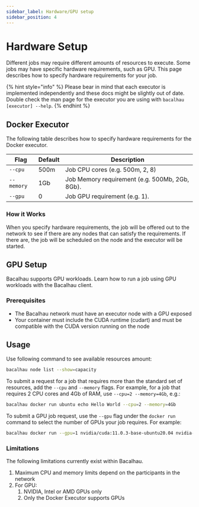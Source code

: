 ```yaml
---
sidebar_label: Hardware/GPU setup
sidebar_position: 4
---
```


# Hardware Setup

Different jobs may require different amounts of resources to execute. Some jobs may have specific hardware requirements, such as GPU. This page describes how to specify hardware requirements for your job.

{% hint style="info" %}
Please bear in mind that each executor is implemented independently and these docs might be slightly out of date. Double check the man page for the executor you are using with `bacalhau [executor] --help`.
{% endhint %}

## Docker Executor

The following table describes how to specify hardware requirements for the Docker executor.

| Flag       | Default | Description                                    |
| ---------- | ------- | ---------------------------------------------- |
| `--cpu`    | 500m    | Job CPU cores (e.g. 500m, 2, 8)                |
| `--memory` | 1Gb     | Job Memory requirement (e.g. 500Mb, 2Gb, 8Gb). |
| `--gpu`    | 0       | Job GPU requirement (e.g. 1).                  |

### How it Works

When you specify hardware requirements, the job will be offered out to the network to see if there are any nodes that can satisfy the requirements. If there are, the job will be scheduled on the node and the executor will be started.

## GPU Setup

Bacalhau supports GPU workloads. Learn how to run a job using GPU workloads with the Bacalhau client.

### Prerequisites

* The Bacalhau network must have an executor node with a GPU exposed
* Your container must include the CUDA runtime (cudart) and must be compatible with the CUDA version running on the node

## Usage

Use following command to see available resources amount:

```bash
bacalhau node list --show=capacity
```

To submit a request for a job that requires more than the standard set of resources, add the `--cpu` and `--memory` flags. For example, for a job that requires 2 CPU cores and 4Gb of RAM, use `--cpu=2 --memory=4Gb`, e.g.:

```bash
bacalhau docker run ubuntu echo Hello World --cpu=2 --memory=4Gb
```

To submit a GPU job request, use the `--gpu` flag under the `docker run` command to select the number of GPUs your job requires. For example:

```bash
bacalhau docker run --gpu=1 nvidia/cuda:11.0.3-base-ubuntu20.04 nvidia-smi
```

### Limitations

The following limitations currently exist within Bacalhau.

1. Maximum CPU and memory limits depend on the participants in the network
2. For GPU:
   1. NVIDIA, Intel or AMD GPUs only
   2. Only the Docker Executor supports GPUs
